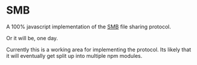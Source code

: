 # SMB

A 100% javascript implementation of the [SMB][] file sharing protocol.

Or it will be, one day.

Currently this is a working area for implementing the protocol.  Its likely
that it will eventually get split up into multiple npm modules.

[SMB]: http://en.wikipedia.org/wiki/Server_Message_Block
